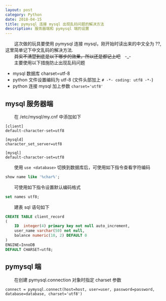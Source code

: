 ```yaml
---
layout: post
category: Python
date: 2018-04-15
title: pymysql 连接 mysql 出现乱码问题的解决方法
description: 服务器端和 pymysql 端的设置
---
```


　　这次做的玩具要使用 pymysql 连接 mysql，刚开始时读出来的中文全为 ??, 这里简单记下中文乱码的解决方法.<br>
　　~~其实不清楚到底是以下哪步的效果，所以还是都记上吧~~　-_-<br>
　　主要使用以下措施防止出现乱码问题
- mysql 数据库 charset=utf-8
- python 文件设置编码为 utf-8 (文件头部加上 `# -*- coding: utf8 -*-`)
- python 连接 mysql 加上参数 `charset='utf8'`

## mysql 服务器端

　　在 /etc/mysql/my.cnf 中添加如下

```
[client]
default-character-set=utf8

[mysqld]
character_set_server=utf8

[mysql]
default-character-set=utf8
```

　　使用 `use <database>` 切换到数据库后，可使用如下指令查看字符编码

```sql
show name like '%char%';
```

　　可使用如下指令设置默认编码格式

```sql
set names utf8;
```

　　建表 sql 语句如下

```sql
CREATE TABLE client_record
(
	ID	integer(4) primary key not null auto_increment,
	user_name varchar(50) not null,
	balance numeric(10, 2) DEFAULT 0
)
ENGINE=InnoDB
DEFAULT CHARSET=utf8;
```

## pymysql 端

　　在创建 pymysql.connection 对象时指定 charset 参数

```python3
connect = pymysql.connect(host=host, user=user, password=password, database=database, charset='utf8')
```